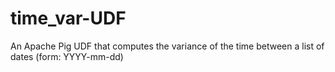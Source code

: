 # time_var-UDF

An Apache Pig UDF that computes the variance of the time between a list of dates (form: YYYY-mm-dd)
